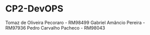 # CP2-DevOPS

Tomaz de Oliveira Pecoraro - RM98499
Gabriel Amâncio Pereira - RM97936
Pedro Carvalho Pacheco - RM98043
